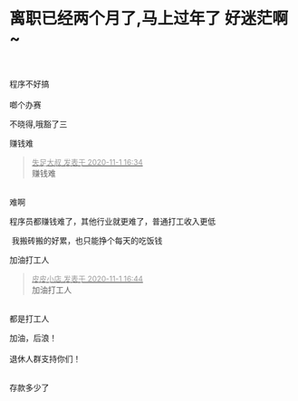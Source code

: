 # 离职已经两个月了,马上过年了 好迷茫啊~


<img src="static/image/smiley/yct/002.gif" smilieid="30" border="0" alt="" /> <img src="static/image/smiley/yct/002.gif" smilieid="30" border="0" alt="" /> <img src="static/image/smiley/yct/002.gif" smilieid="30" border="0" alt="" /> <img src="static/image/smiley/yct/002.gif" smilieid="30" border="0" alt="" /> <img src="static/image/smiley/yct/002.gif" smilieid="30" border="0" alt="" /> <img src="static/image/smiley/yct/002.gif" smilieid="30" border="0" alt="" /> <img src="static/image/smiley/yct/002.gif" smilieid="30" border="0" alt="" /> <img src="static/image/smiley/yct/002.gif" smilieid="30" border="0" alt="" /> <img src="static/image/smiley/yct/002.gif" smilieid="30" border="0" alt="" /> <br />
<br />
程序不好搞<br />
<br />
啷个办赛

不晓得,哦豁了三

赚钱难<img src="static/image/smiley/default/mad.gif" smilieid="11" border="0" alt="" /><img src="static/image/smiley/default/mad.gif" smilieid="11" border="0" alt="" />

<div class="quote"><blockquote><font size="2"><a href="https://www.hostloc.com/forum.php?mod=redirect&amp;goto=findpost&amp;pid=9385279&amp;ptid=760982" target="_blank"><font color="#999999">失足大叔 发表于 2020-11-1 16:34</font></a></font><br />
赚钱难</blockquote></div><br />
难啊<img src="static/image/smiley/yct/014.gif" smilieid="45" border="0" alt="" /><img src="static/image/smiley/yct/014.gif" smilieid="45" border="0" alt="" />

程序员都赚钱难了，其他行业就更难了，普通打工收入更低

<img src="static/image/smiley/default/lol.gif" smilieid="12" border="0" alt="" /> 我搬砖搬的好累，也只能挣个每天的吃饭钱

加油打工人<img id="aimg_NDodc" onclick="zoom(this, this.src, 0, 0, 0)" class="zoom" src="https://cdn.jsdelivr.net/gh/hishis/forum-master/public/images/patch.gif" onmouseover="img_onmouseoverfunc(this)" onload="thumbImg(this)" border="0" alt="" />

<div class="quote"><blockquote><font size="2"><a href="https://www.hostloc.com/forum.php?mod=redirect&amp;goto=findpost&amp;pid=9385305&amp;ptid=760982" target="_blank"><font color="#999999">皮皮小店 发表于 2020-11-1 16:44</font></a></font><br />
加油打工人</blockquote></div><br />
<img src="static/image/smiley/yct/022.gif" smilieid="42" border="0" alt="" /><img src="static/image/smiley/yct/022.gif" smilieid="42" border="0" alt="" /><br />
都是打工人

加油，后浪！<br />
<br />
退休人群支持你们！<br />
<br />
<img src="static/image/smiley/default/lol.gif" smilieid="12" border="0" alt="" /><img src="static/image/smiley/default/lol.gif" smilieid="12" border="0" alt="" /><img src="static/image/smiley/default/lol.gif" smilieid="12" border="0" alt="" />

存款多少了
